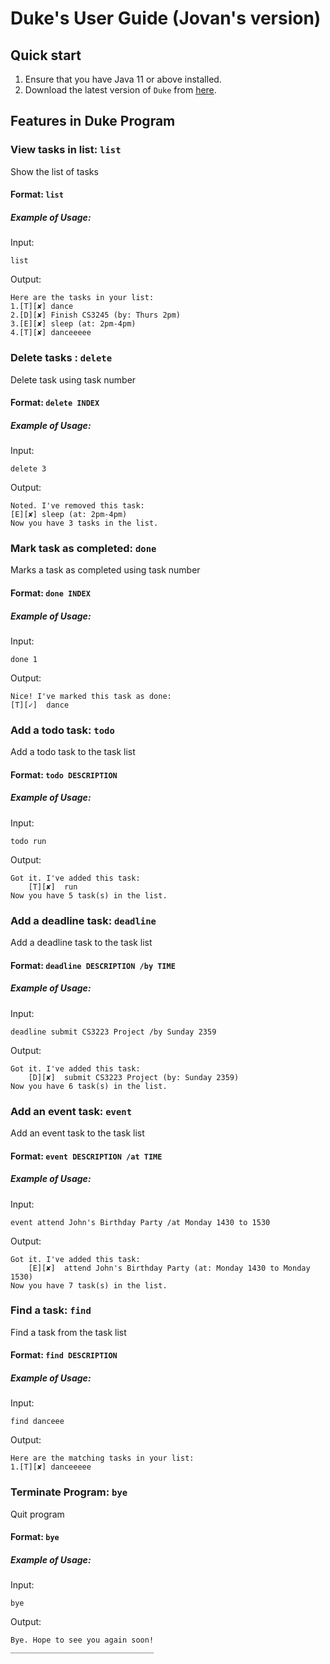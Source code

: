 # Duke's User Guide (Jovan's version)

## Quick start
1) Ensure that you have Java 11 or above installed.
2) Download the latest version of `Duke` from [here](https://github.com/jovanhuang/ip/releases/download/A-Release/IP.jar).

## Features in Duke Program

### View tasks in list: `list`
Show the list of tasks

#### Format: `list`
##### Example of Usage:
Input:
```text
list
```

Output:
```text
Here are the tasks in your list:
1.[T][✘] dance
2.[D][✘] Finish CS3245 (by: Thurs 2pm)
3.[E][✘] sleep (at: 2pm-4pm)
4.[T][✘] danceeeee
```
### Delete tasks : `delete`
Delete task using task number

#### Format: `delete INDEX`
##### Example of Usage:
Input:
```text
delete 3
```

Output:
```text
Noted. I've removed this task:
[E][✘] sleep (at: 2pm-4pm)
Now you have 3 tasks in the list.
```
### Mark task as completed: `done`
Marks a task as completed using task number

#### Format: `done INDEX`
##### Example of Usage:
Input:
```text
done 1
```


Output:
```text
Nice! I've marked this task as done:
[T][✓]  dance
```
### Add a todo task: `todo`
Add a todo task to the task list

#### Format: `todo DESCRIPTION`
##### Example of Usage:
Input:
```text
todo run
```
Output:
```text
Got it. I've added this task: 
    [T][✘]  run
Now you have 5 task(s) in the list.
```
### Add a deadline task: `deadline`
Add a deadline task to the task list

#### Format: `deadline DESCRIPTION /by TIME`
##### Example of Usage:
Input:
```text
deadline submit CS3223 Project /by Sunday 2359
```
Output:
```text
Got it. I've added this task: 
    [D][✘]  submit CS3223 Project (by: Sunday 2359)
Now you have 6 task(s) in the list.
```
### Add an event task: `event`
Add an event task to the task list

#### Format: `event DESCRIPTION /at TIME`
##### Example of Usage:
Input:
```text
event attend John's Birthday Party /at Monday 1430 to 1530
```

Output:
```text
Got it. I've added this task: 
    [E][✘]  attend John's Birthday Party (at: Monday 1430 to Monday 1530)
Now you have 7 task(s) in the list.
```
### Find a task: `find`
Find a task from the task list

#### Format: `find DESCRIPTION`
##### Example of Usage:
Input:
```text
find danceee
```

Output:
```text
Here are the matching tasks in your list: 
1.[T][✘] danceeeee
```
### Terminate Program: `bye`
Quit program

#### Format: `bye`
##### Example of Usage:
Input:
```text
bye
```

Output:
```text
Bye. Hope to see you again soon!
________________________________
```